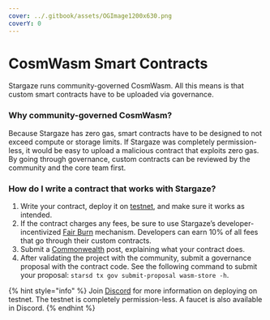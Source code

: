 ```yaml
---
cover: ../.gitbook/assets/OGImage1200x630.png
coverY: 0
---
```


# CosmWasm Smart Contracts

Stargaze runs community-governed CosmWasm. All this means is that custom smart contracts have to be uploaded via governance.

### Why community-governed CosmWasm?

Because Stargaze has zero gas, smart contracts have to be designed to not exceed compute or storage limits. If Stargaze was completely permission-less, it would be easy to upload a malicious contract that exploits zero gas. By going through governance, custom contracts can be reviewed by the community and the core team first.

### How do I write a contract that works with Stargaze?

1. Write your contract, deploy it on [testnet](https://testnet.publicawesome.dev/marketplace), and make sure it works as intended.
2. If the contract charges any fees, be sure to use Stargaze’s developer-incentivized [Fair Burn](https://github.com/public-awesome/stargaze-contracts/blob/main/packages/sg-std/src/fees.rs#L10) mechanism. Developers can earn 10% of all fees that go through their custom contracts.
3. Submit a [Commonwealth](https://gov.stargaze.zone) post, explaining what your contract does.
4. After validating the project with the community, submit a governance proposal with the contract code. See the following command to submit your proposal: `starsd tx gov submit-proposal wasm-store -h`.

{% hint style="info" %}
Join [Discord](https://discord.gg/stargaze) for more information on deploying on testnet. The testnet is completely permission-less. A faucet is also available in Discord.
{% endhint %}
